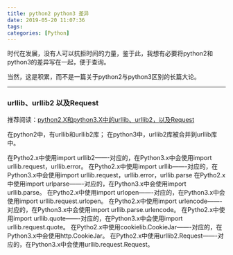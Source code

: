 ```yaml
---
title: python2 python3 差异
date: 2019-05-20 11:07:36
tags:
categories: [Python]
---
```


时代在发展，没有人可以抗拒时间的力量，鉴于此，我想有必要将python2和python3的差异写在一起，便于查询。

当然，这是积累，而不是一篇关于python2与python3区别的长篇大论。

---

### urllib、urllib2 以及Request

推荐阅读：[python2.X和python3.X中的urllib、urllib2，以及Request](https://blog.csdn.net/weixin_38706928/article/details/80362823)

在python2中，有urllib和urllib2库；
在python3中，urllib2库被合并到urllib库中。

在Pytho2.x中使用import urllib2——-对应的，在Python3.x中会使用import urllib.request，urllib.error。
在Pytho2.x中使用import urllib——-对应的，在Python3.x中会使用import urllib.request，urllib.error，urllib.parse
在Pytho2.x中使用import urlparse——-对应的，在Python3.x中会使用import urllib.parse。
在Pytho2.x中使用import urlopen——-对应的，在Python3.x中会使用import urllib.request.urlopen。
在Pytho2.x中使用import urlencode——-对应的，在Python3.x中会使用import urllib.parse.urlencode。
在Pytho2.x中使用import urllib.quote——-对应的，在Python3.x中会使用import urllib.request.quote。
在Pytho2.x中使用cookielib.CookieJar——-对应的，在Python3.x中会使用http.CookieJar。
在Pytho2.x中使用urllib2.Request——-对应的，在Python3.x中会使用urllib.request.Request。


